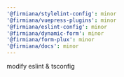 ```yaml
---
'@firmiana/stylelint-config': minor
'@firmiana/vuepress-plugins': minor
'@firmiana/eslint-config': minor
'@firmiana/dynamic-form': minor
'@firmiana/form-plux': minor
'@firmiana/docs': minor
---
```


modify eslint & tsconfig
